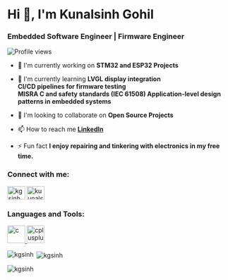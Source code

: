 # Hi 👋, I'm Kunalsinh Gohil

### Embedded Software Engineer | Firmware Engineer

<p align="left">
  <img src="https://komarev.com/ghpvc/?username=kgsinh&label=Profile%20views&color=0e75b6&style=flat-square" alt="Profile views" />
</p>

- 🔭 I'm currently working on **STM32 and ESP32 Projects**

- 🌱 I'm currently learning **LVGL display integration  
CI/CD pipelines for firmware testing  
MISRA C and safety standards (IEC 61508)
Application-level design patterns in embedded systems**

- 👯 I'm looking to collaborate on **Open Source Projects**

- 📫 How to reach me **[LinkedIn](https://linkedin.com/in/kuunalsinhgohill)**

- ⚡ Fun fact **I enjoy repairing and tinkering with electronics in my free time.**

<h3 align="left">Connect with me:</h3>
<p align="left">
<a href="https://github.com/kgsinh" target="blank"><img align="center" src="https://raw.githubusercontent.com/rahuldkjain/github-profile-readme-generator/master/src/images/icons/Social/github.svg" alt="kgsinh" height="30" width="40" /></a>
<a href="https://linkedin.com/in/kuunalsinhgohill" target="blank"><img align="center" src="https://raw.githubusercontent.com/rahuldkjain/github-profile-readme-generator/master/src/images/icons/Social/linked-in-alt.svg" alt="kuunalsinhgohill" height="30" width="40" /></a>
</p>

<h3 align="left">Languages and Tools:</h3>
<p align="left"> <a href="https://developer.mozilla.org/en-US/docs/Web/c" target="_blank" rel="noreferrer"> <img src="https://skillicons.dev/icons?i=c" alt="c" width="40" height="40"/> </a> <a href="https://developer.mozilla.org/en-US/docs/Web/cplusplus" target="_blank" rel="noreferrer"> <img src="https://skillicons.dev/icons?i=cpp" alt="cplusplus" width="40" height="40"/> </a></p>

<p><img align="left" src="https://github-readme-stats.vercel.app/api/top-langs?username=kgsinh&show_icons=true&locale=en&layout=compact" alt="kgsinh" /></p>

<p>&nbsp;<img align="center" src="https://github-readme-stats.vercel.app/api?username=kgsinh&show_icons=true&locale=en" alt="kgsinh" /></p>

<p><img align="center" src="https://github-readme-streak-stats.herokuapp.com/?user=kgsinh&" alt="kgsinh" /></p>


